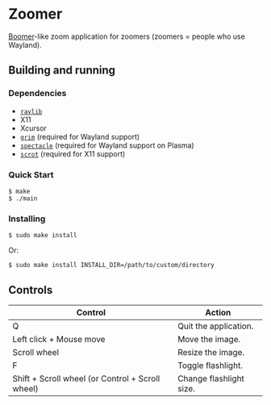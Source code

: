 # Zoomer

[Boomer](https://github.com/tsoding/boomer)-like zoom application for zoomers (zoomers = people who use Wayland).

## Building and running

### Dependencies

- [`raylib`](https://github.com/raysan5/raylib/)
- X11
- Xcursor
- [`grim`](https://sr.ht/~emersion/grim/) (required for Wayland support)
- [`spectacle`](https://apps.kde.org/spectacle/) (required for Wayland support on Plasma)
- [`scrot`](https://github.com/resurrecting-open-source-projects/scrot) (required for X11 support)

### Quick Start

```console
$ make
$ ./main
```

### Installing

```console
$ sudo make install
```
Or:
```
$ sudo make install INSTALL_DIR=/path/to/custom/directory
```

## Controls

| Control                                          | Action                  |
|--------------------------------------------------|-------------------------|
| Q                                                | Quit the application.   |
| Left click + Mouse move                          | Move the image.         |
| Scroll wheel                                     | Resize the image.       |
| F                                                | Toggle flashlight.      |
| Shift + Scroll wheel (or Control + Scroll wheel) | Change flashlight size. |
